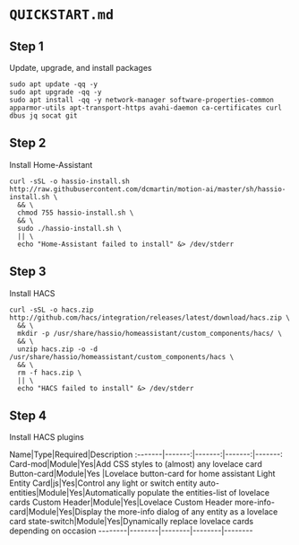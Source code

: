 # `QUICKSTART.md`

## Step 1
Update, upgrade, and install packages

```
sudo apt update -qq -y
sudo apt upgrade -qq -y
sudo apt install -qq -y network-manager software-properties-common apparmor-utils apt-transport-https avahi-daemon ca-certificates curl dbus jq socat git
```

## Step 2
Install Home-Assistant

```
curl -sSL -o hassio-install.sh http://raw.githubusercontent.com/dcmartin/motion-ai/master/sh/hassio-install.sh \
  && \
  chmod 755 hassio-install.sh \
  && \
  sudo ./hassio-install.sh \
  || \
  echo "Home-Assistant failed to install" &> /dev/stderr
```

## Step 3
Install HACS

```
curl -sSL -o hacs.zip http://github.com/hacs/integration/releases/latest/download/hacs.zip \
  && \
  mkdir -p /usr/share/hassio/homeassistant/custom_components/hacs/ \
  && \
  unzip hacs.zip -o -d /usr/share/hassio/homeassistant/custom_components/hacs \
  && \
  rm -f hacs.zip \
  || \
  echo "HACS failed to install" &> /dev/stderr
```

## Step 4
Install HACS plugins

Name|Type|Required|Description
:-------|-------:|-------:|-------:|-------:
Card-mod|Module|Yes|Add CSS styles to (almost) any lovelace card
Button-card|Module|Yes |Lovelace button-card for home assistant
Light Entity Card|js|Yes|Control any light or switch entity
auto-entities|Module|Yes|Automatically populate the entities-list of lovelace cards
Custom Header|Module|Yes|Lovelace Custom Header
more-info-card|Module|Yes|Display the more-info dialog of any entity as a lovelace card
state-switch|Module|Yes|Dynamically replace lovelace cards depending on occasion
--------|--------|--------|--------|--------

